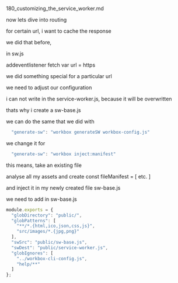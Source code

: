 180_customizing_the_service_worker.md

now lets dive into routing

for certain url, i want to cache the response

we did that before,

in sw.js

addeventlistener fetch
var url = https

we did something special for a particular url

we need to adjust our configuration

i can not write in the service-worker.js, because it will be overwritten

thats why i create a sw-base.js

we can do the same that we did with

```js
  "generate-sw": "workbox generateSW workbox-config.js"
```

we change it for

```js
  "generate-sw": "workbox inject:manifest"
```

this means, take an existing file

analyse all my assets and create const fileManifest = [
  etc.
]

and inject it in my newly created file sw-base.js

we need to add in sw-base.js



```js
module.exports = {
  "globDirectory": "public/",
  "globPatterns": [
    "**/*.{html,ico,json,css,js}",
    "src/images/*.{jpg,png}"
  ],
  "swSrc": "public/sw-base.js",
  "swDest": "public/service-worker.js",
  "globIgnores": [
    "../workbox-cli-config.js",
    "help/**"
  ]
};
```











